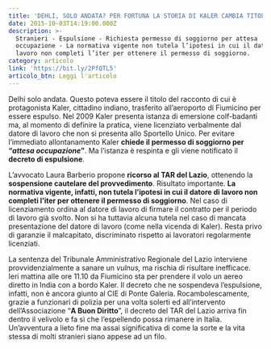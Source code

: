 ```yaml
---
title: 'DEHLI, SOLO ANDATA? PER FORTUNA LA STORIA DI KALER CAMBIA TITOLO'
date: 2015-10-03T14:19:00.000Z
description: >-
  Stranieri - Espulsione - Richiesta permesso di soggiorno per attesa
  occupazione - La normativa vigente non tutela l’ipotesi in cui il datore di
  lavoro non completi l’iter per ottenere il permesso di soggiorno.
category: articolo
link: 'https://bit.ly/2PfQTL5'
articolo_btn: Leggi l'articolo
---
```

Delhi solo andata. Questo poteva essere il titolo del racconto di cui è protagonista Kaler, cittadino indiano, trasferito all’aeroporto di Fiumicino per essere espulso. Nel 2009 Kaler presenta istanza di emersione colf-badanti ma, al momento di definire la pratica, viene licenziato verbalmente dal datore di lavoro che non si presenta allo Sportello Unico. Per evitare l’immediato allontanamento Kaler **chiede il permesso di soggiorno per “_attesa occupazione_”**. Ma l’istanza è respinta e gli viene notificato il **decreto di espulsione**.

L’avvocato Laura Barberio propone **ricorso al TAR del Lazio**, ottenendo la **sospensione cautelare del provvedimento**. Risultato importante. **La normativa vigente, infatti, non tutela l’ipotesi in cui il datore di lavoro non completi l’iter per ottenere il permesso di soggiorno**. Nel caso di licenziamento ordina al datore di lavoro di firmare il contratto per il periodo di lavoro già svolto. Non si ha tuttavia alcuna tutela nel caso di mancata presentazione del datore di lavoro (come nella vicenda di Kaler). Resta privo di garanzie il malcapitato, discriminato rispetto ai lavoratori regolarmente licenziati.

La sentenza del Tribunale Amministrativo Regionale del Lazio interviene provvidenzialmente a sanare un _vulnus,_ ma rischia di risultare inefficace. Ieri mattina alle ore 11.10 da Fiumicino sta per prendere il volo un aereo diretto in India con a bordo Kaler. Il decreto che ne sospendeva l’espulsione, infatti, non è ancora giunto al CIE di Ponte Galeria. Rocambolescamente, grazie a funzionari di polizia per una volta solerti ed all’intervento dell’Associazione “**A Buon Diritto**”, il decreto del TAR del Lazio arriva fin dentro il velivolo e fa sì che l’espellendo possa rimanere in Italia. Un’avventura a lieto fine ma assai significativa di come la sorte e la vita stessa di molti stranieri siano appese ad un filo.
